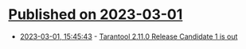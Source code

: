 # [Published on 2023-03-01](index.md)

* [2023-03-01, 15:45:43](https://lobste.rs/s/gxhrkn/tarantool_2_11_0_release_candidate_1_is_out) - [Tarantool 2.11.0 Release Candidate 1 is out](https://github.com/orgs/tarantool/discussions/8371)
